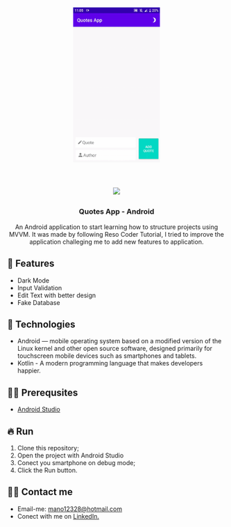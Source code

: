 <h1 align="center">
  <img src="https://github.com/manoellribeiro/quotes-app/blob/master/apppreview/Android%2C%20Flutter%2C%20Mobile%20Developer.gif" width="200px" />
</h1>

<h1 align="center">
  <img src="https://image.flaticon.com/icons/svg/690/690354.svg" width="50px" />
</h1>
<h3 align="center">
  Quotes App - Android
</h3>

<p align="center">An Android application to start learning how to structure projects using MVVM. It was made by following Reso Coder Tutorial, I tried to improve the application challeging me to add new features to application.</p>

## 📱 Features

- Dark Mode
- Input Validation
- Edit Text with better design
- Fake Database

## 🚀 Technologies

- Android — mobile operating system based on a modified version of the Linux kernel and other open source software, designed primarily for touchscreen mobile devices such as smartphones and tablets.
- Kotlin - A modern programming language that makes developers happier.

## ✋🏻 Prerequsites

- [Android Studio](https://developer.android.com/studio)

## 🔥 Run

1. Clone this repository;
2. Open the project with Android Studio
3. Conect you smartphone on debug mode;
5. Click the Run button.


## 🧑‍💻 Contact me

* Email-me: mano12328@hotmail.com
* Conect with me on [LinkedIn.](https://www.linkedin.com/in/manoellribeiro/)



